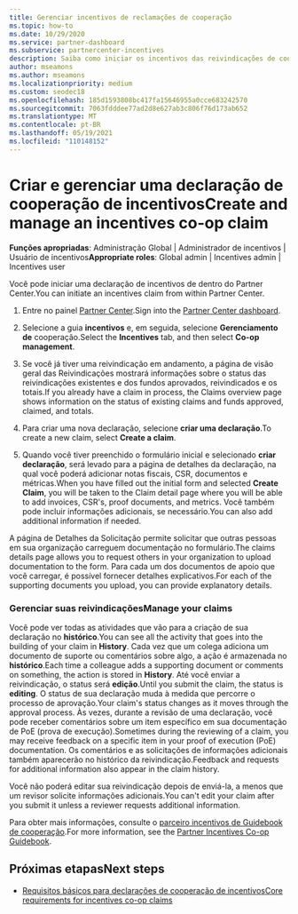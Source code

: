 ```yaml
---
title: Gerenciar incentivos de reclamações de cooperação
ms.topic: how-to
ms.date: 10/29/2020
ms.service: partner-dashboard
ms.subservice: partnercenter-incentives
description: Saiba como iniciar os incentivos das reivindicações de cooperação do Partner Center. Você pode ver todas as atividades da sua reivindicação no Histórico.
author: mseamons
ms.author: mseamons
ms.localizationpriority: medium
ms.custom: seodec18
ms.openlocfilehash: 185d1593808bc417fa15646955a0cce683242570
ms.sourcegitcommit: 7063fdddee77ad2d8e627ab3c806f76d173ab652
ms.translationtype: MT
ms.contentlocale: pt-BR
ms.lasthandoff: 05/19/2021
ms.locfileid: "110148152"
---
```

# <a name="create-and-manage-an-incentives-co-op-claim"></a><span data-ttu-id="59e4b-104">Criar e gerenciar uma declaração de cooperação de incentivos</span><span class="sxs-lookup"><span data-stu-id="59e4b-104">Create and manage an incentives co-op claim</span></span>

<span data-ttu-id="59e4b-105">**Funções apropriadas**: Administração Global | Administrador de incentivos | Usuário de incentivos</span><span class="sxs-lookup"><span data-stu-id="59e4b-105">**Appropriate roles**: Global admin | Incentives admin | Incentives user</span></span>

<span data-ttu-id="59e4b-106">Você pode iniciar uma declaração de incentivos de dentro do Partner Center.</span><span class="sxs-lookup"><span data-stu-id="59e4b-106">You can initiate an incentives claim from within Partner Center.</span></span>

1. <span data-ttu-id="59e4b-107">Entre no painel [Partner Center](https://partner.microsoft.com/dashboard/).</span><span class="sxs-lookup"><span data-stu-id="59e4b-107">Sign into the [Partner Center dashboard](https://partner.microsoft.com/dashboard/).</span></span>

2. <span data-ttu-id="59e4b-108">Selecione a guia **incentivos** e, em seguida, selecione **Gerenciamento de** cooperação.</span><span class="sxs-lookup"><span data-stu-id="59e4b-108">Select the **Incentives** tab, and then select **Co-op management**.</span></span>

3. <span data-ttu-id="59e4b-109">Se você já tiver uma reivindicação em andamento, a página de visão geral das Reivindicações mostrará informações sobre o status das reivindicações existentes e dos fundos aprovados, reivindicados e os totais.</span><span class="sxs-lookup"><span data-stu-id="59e4b-109">If you already have a claim in process, the Claims overview page shows information on the status of existing claims and funds approved, claimed, and totals.</span></span>

4. <span data-ttu-id="59e4b-110">Para criar uma nova declaração, selecione **criar uma declaração**.</span><span class="sxs-lookup"><span data-stu-id="59e4b-110">To create a new claim, select **Create a claim**.</span></span>

5. <span data-ttu-id="59e4b-111">Quando você tiver preenchido o formulário inicial e selecionado **criar declaração**, será levado para a página de detalhes da declaração, na qual você poderá adicionar notas fiscais, CSR, documentos e métricas.</span><span class="sxs-lookup"><span data-stu-id="59e4b-111">When you have filled out the initial form and selected **Create Claim**, you will be taken to the Claim detail page where you will be able to add invoices, CSR's, proof documents, and metrics.</span></span> <span data-ttu-id="59e4b-112">Você também pode incluir informações adicionais, se necessário.</span><span class="sxs-lookup"><span data-stu-id="59e4b-112">You can also add additional information if needed.</span></span>

<span data-ttu-id="59e4b-113">A página de Detalhes da Solicitação permite solicitar que outras pessoas em sua organização carreguem documentação no formulário.</span><span class="sxs-lookup"><span data-stu-id="59e4b-113">The claims details page allows you to request others in your organization to upload documentation to the form.</span></span> <span data-ttu-id="59e4b-114">Para cada um dos documentos de apoio que você carregar, é possível fornecer detalhes explicativos.</span><span class="sxs-lookup"><span data-stu-id="59e4b-114">For each of the supporting documents you upload, you can provide explanatory details.</span></span> 

### <a name="manage-your-claims"></a><span data-ttu-id="59e4b-115">Gerenciar suas reivindicações</span><span class="sxs-lookup"><span data-stu-id="59e4b-115">Manage your claims</span></span>

<span data-ttu-id="59e4b-116">Você pode ver todas as atividades que vão para a criação de sua declaração no **histórico**.</span><span class="sxs-lookup"><span data-stu-id="59e4b-116">You can see all the activity that goes into the building of your claim in **History**.</span></span> <span data-ttu-id="59e4b-117">Cada vez que um colega adiciona um documento de suporte ou comentários sobre algo, a ação é armazenada no **histórico**.</span><span class="sxs-lookup"><span data-stu-id="59e4b-117">Each time a colleague adds a supporting document or comments on something, the action is stored in **History**.</span></span> <span data-ttu-id="59e4b-118">Até você enviar a reivindicação, o status será **edição**.</span><span class="sxs-lookup"><span data-stu-id="59e4b-118">Until you submit the claim, the status is **editing**.</span></span> <span data-ttu-id="59e4b-119">O status de sua declaração muda à medida que percorre o processo de aprovação.</span><span class="sxs-lookup"><span data-stu-id="59e4b-119">Your claim's status changes as it moves through the approval process.</span></span> <span data-ttu-id="59e4b-120">Às vezes, durante a revisão de uma declaração, você pode receber comentários sobre um item específico em sua documentação de PoE (prova de execução).</span><span class="sxs-lookup"><span data-stu-id="59e4b-120">Sometimes during the reviewing of a claim, you may receive feedback on a specific item in your proof of execution (PoE) documentation.</span></span> <span data-ttu-id="59e4b-121">Os comentários e as solicitações de informações adicionais também aparecerão no histórico da reivindicação.</span><span class="sxs-lookup"><span data-stu-id="59e4b-121">Feedback and requests for additional information also appear in the claim history.</span></span>

<span data-ttu-id="59e4b-122">Você não poderá editar sua reivindicação depois de enviá-la, a menos que um revisor solicite informações adicionais.</span><span class="sxs-lookup"><span data-stu-id="59e4b-122">You can't edit your claim after you submit it unless a reviewer requests additional information.</span></span>

<span data-ttu-id="59e4b-123">Para obter mais informações, consulte o [parceiro incentivos de Guidebook de cooperação](https://assetsprod.microsoft.com/co-op-guidebook.pdf).</span><span class="sxs-lookup"><span data-stu-id="59e4b-123">For more information, see the [Partner Incentives Co-op Guidebook](https://assetsprod.microsoft.com/co-op-guidebook.pdf).</span></span>

## <a name="next-steps"></a><span data-ttu-id="59e4b-124">Próximas etapas</span><span class="sxs-lookup"><span data-stu-id="59e4b-124">Next steps</span></span>

- [<span data-ttu-id="59e4b-125">Requisitos básicos para declarações de cooperação de incentivos</span><span class="sxs-lookup"><span data-stu-id="59e4b-125">Core requirements for incentives co-op claims</span></span>](core-requirements.md)